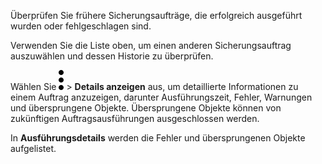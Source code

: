 Überprüfen Sie frühere Sicherungsaufträge, die erfolgreich ausgeführt wurden oder fehlgeschlagen sind.

Verwenden Sie die Liste oben, um einen anderen Sicherungsauftrag auszuwählen und dessen Historie zu überprüfen.

Wählen Sie ![](../Images/more_vert_kebob-15px.svg) \> **Details anzeigen** aus, um detaillierte Informationen zu einem Auftrag anzuzeigen, darunter Ausführungszeit, Fehler, Warnungen und übersprungene Objekte. Übersprungene Objekte können von zukünftigen Auftragsausführungen ausgeschlossen werden.

In **Ausführungsdetails** werden die Fehler und übersprungenen Objekte aufgelistet.
